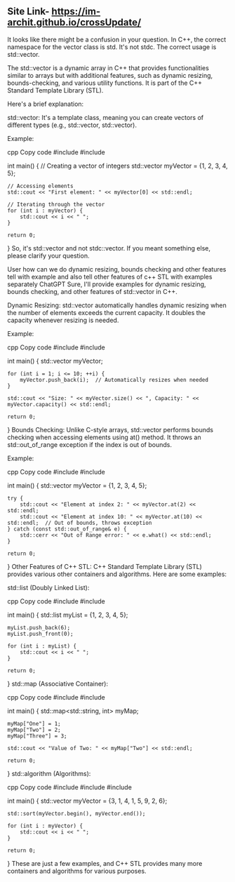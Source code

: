 ## Site Link- https://im-archit.github.io/crossUpdate/


It looks like there might be a confusion in your question. In C++, the correct namespace for the vector class is std. It's not stdc. The correct usage is std::vector.

The std::vector is a dynamic array in C++ that provides functionalities similar to arrays but with additional features, such as dynamic resizing, bounds-checking, and various utility functions. It is part of the C++ Standard Template Library (STL).

Here's a brief explanation:

std::vector: It's a template class, meaning you can create vectors of different types (e.g., std::vector<int>, std::vector<double>).

Example:

cpp
Copy code
#include <vector>
#include <iostream>

int main() {
    // Creating a vector of integers
    std::vector<int> myVector = {1, 2, 3, 4, 5};

    // Accessing elements
    std::cout << "First element: " << myVector[0] << std::endl;

    // Iterating through the vector
    for (int i : myVector) {
        std::cout << i << " ";
    }

    return 0;
}
So, it's std::vector and not stdc::vector. If you meant something else, please clarify your question.

User
how can we do dynamic resizing, bounds checking and other features tell with example 
and also tell other features of c++ STL with examples separately
ChatGPT
Sure, I'll provide examples for dynamic resizing, bounds checking, and other features of std::vector in C++.

Dynamic Resizing:
std::vector automatically handles dynamic resizing when the number of elements exceeds the current capacity. It doubles the capacity whenever resizing is needed.

Example:

cpp
Copy code
#include <iostream>
#include <vector>

int main() {
    std::vector<int> myVector;

    for (int i = 1; i <= 10; ++i) {
        myVector.push_back(i);  // Automatically resizes when needed
    }

    std::cout << "Size: " << myVector.size() << ", Capacity: " << myVector.capacity() << std::endl;

    return 0;
}
Bounds Checking:
Unlike C-style arrays, std::vector performs bounds checking when accessing elements using at() method. It throws an std::out_of_range exception if the index is out of bounds.

Example:

cpp
Copy code
#include <iostream>
#include <vector>

int main() {
    std::vector<int> myVector = {1, 2, 3, 4, 5};

    try {
        std::cout << "Element at index 2: " << myVector.at(2) << std::endl;
        std::cout << "Element at index 10: " << myVector.at(10) << std::endl;  // Out of bounds, throws exception
    } catch (const std::out_of_range& e) {
        std::cerr << "Out of Range error: " << e.what() << std::endl;
    }

    return 0;
}
Other Features of C++ STL:
C++ Standard Template Library (STL) provides various other containers and algorithms. Here are some examples:

std::list (Doubly Linked List):

cpp
Copy code
#include <iostream>
#include <list>

int main() {
    std::list<int> myList = {1, 2, 3, 4, 5};

    myList.push_back(6);
    myList.push_front(0);

    for (int i : myList) {
        std::cout << i << " ";
    }

    return 0;
}
std::map (Associative Container):

cpp
Copy code
#include <iostream>
#include <map>

int main() {
    std::map<std::string, int> myMap;

    myMap["One"] = 1;
    myMap["Two"] = 2;
    myMap["Three"] = 3;

    std::cout << "Value of Two: " << myMap["Two"] << std::endl;

    return 0;
}
std::algorithm (Algorithms):

cpp
Copy code
#include <iostream>
#include <vector>
#include <algorithm>

int main() {
    std::vector<int> myVector = {3, 1, 4, 1, 5, 9, 2, 6};

    std::sort(myVector.begin(), myVector.end());

    for (int i : myVector) {
        std::cout << i << " ";
    }

    return 0;
}
These are just a few examples, and C++ STL provides many more containers and algorithms for various purposes.
